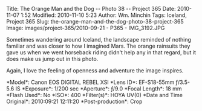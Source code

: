 Title: The Orange Man and the Dog -- Photo 38 -- Project 365
Date: 2010-11-07 1:52
Modified: 2010-11-10 5:23
Author: Wm. Minchin
Tags: Iceland, Project 365
Slug: the-orange-man-and-the-dog-photo-38-project-365
Image: images/project-365/2010-09-21 - P365 - IMG_3192.JPG

Sometimes wandering around Iceland, the landscape reminded of nothing
familiar and was closer to how I imagined Mars. The orange rainsuits
they gave us when we went horseback riding didn't help any in that
regard, but it does make us jump out in this photo.

Again, I love the feeling of openness and adventure the image inspires.

<div markdown=1 class="photo-infobox">
*Model*: Canon EOS DIGITAL REBEL XSI  
*Lens ID*: EF-S18-55mm ƒ/3.5-5.6 IS  
*Exposure*: 1/200 sec  
*Aperture*: ƒ/9.0  
*Focal Length*: 18 mm  
*Flash Used*: No  
*ISO*: 400  
*Filter(s)*: HOYA UV(0)  
*Date and Time Original*: 2010:09:21 12:11:20  
*Post-production*: Crop
</div>

